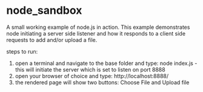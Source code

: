 # node_sandbox
A small working example of node.js in action.  This example demonstrates node initiating a server side listener and how it responds to
a client side requests to add and/or upload a file.

steps to run:
1. open a terminal and navigate to the base folder and type: node index.js - this will initiate the server which is set to listen on port 8888
2. open your browser of choice and type: http://localhost:8888/
3. the rendered page will show two buttons: Choose File and Upload file
